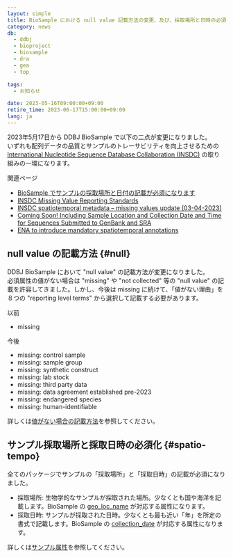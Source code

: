 ```yaml
---
layout: simple
title: BioSample における null value 記載方法の変更、及び、採取場所と日時の必須化
category: news
db:
  - ddbj
  - bioproject
  - biosample
  - dra
  - gea
  - top

tags:
  - お知らせ

date: 2023-05-16T09:00:00+09:00
retire_time: 2023-06-17T15:00:00+09:00
lang: ja
---
```


2023年5月17日から DDBJ BioSample で以下の二点が変更になりました。  
いずれも配列データの品質とサンプルのトレーサビリティを向上させるための [International Nucleotide Sequence Database Collaboration (INSDC)](https://www.insdc.org/) の取り組みの一環になります。　　

関連ページ　　　
* [BioSample でサンプルの採取場所と日付の記載が必須になります](/news/ja/2023-05-02.html)
* [INSDC Missing Value Reporting Standards](https://www.insdc.org/submitting-standards/missing-value-reporting/)
* [INSDC spatiotemporal metadata – missing values update (03-04-2023)](https://www.insdc.org/news/insdc-spatiotemporal-metadata-missing-values-update-03-04-2023/)
* [Coming Soon! Including Sample Location and Collection Date and Time for Sequences Submitted to GenBank and SRA](https://ncbiinsights.ncbi.nlm.nih.gov/2023/05/01/sequences-genbank-sra/)
* [ENA to introduce mandatory spatiotemporal annotations](https://www.ebi.ac.uk/about/news/updates-from-data-resources/ena-spatiotemporal-metadata/)

## null value の記載方法 {#null}

DDBJ BioSample において "null value" の記載方法が変更になりました。  
必須属性の値がない場合は "missing" や "not collected" 等の "null value" の記載を許容してきました。しかし、今後は missing に続けて、「値がない理由」を８つの "reporting level terms" から選択して記載する必要があります。  

以前   
* missing

今後   
* missing: control sample
* missing: sample group
* missing: synthetic construct
* missing: lab stock
* missing: third party data
* missing: data agreement established pre-2023
* missing: endangered species
* missing: human-identifiable

詳しくは[値がない場合の記載方法](/biosample/submission.html#missing-value-reporting)を参照してください。

## サンプル採取場所と採取日時の必須化 {#spatio-tempo}

全てのパッケージでサンプルの「採取場所」と「採取日時」の記載が必須になりました。

* 採取場所: 生物学的なサンプルが採取された場所。少なくとも国や海洋を記載します。BioSample の [geo_loc_name](/biosample/attribute.html#geo_loc_name) が対応する属性になります。
* 採取日時: サンプルが採取された日時。少なくとも最も近い「年」を所定の書式で記載します。BioSample の [collection_date](/biosample/attribute.html#collection_date) が対応する属性になります。

詳しくは[サンプル属性](/biosample/attribute.html)を参照してください。




